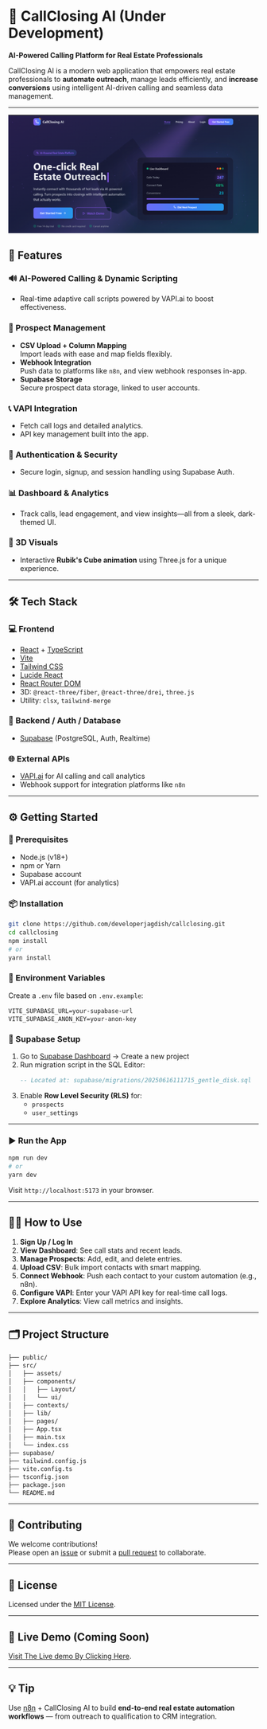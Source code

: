 
# 🏡 CallClosing AI (Under Development)

**AI-Powered Calling Platform for Real Estate Professionals**

CallClosing AI is a modern web application that empowers real estate professionals to **automate outreach**, manage leads efficiently, and **increase conversions** using intelligent AI-driven calling and seamless data management.

---
![Screenshot](screenshot.png)
## 🚀 Features

### 🔊 AI-Powered Calling & Dynamic Scripting
- Real-time adaptive call scripts powered by VAPI.ai to boost effectiveness.

### 📁 Prospect Management
- **CSV Upload + Column Mapping**  
  Import leads with ease and map fields flexibly.
- **Webhook Integration**  
  Push data to platforms like `n8n`, and view webhook responses in-app.
- **Supabase Storage**  
  Secure prospect data storage, linked to user accounts.

### 📞 VAPI Integration
- Fetch call logs and detailed analytics.
- API key management built into the app.

### 🔐 Authentication & Security
- Secure login, signup, and session handling using Supabase Auth.

### 📊 Dashboard & Analytics
- Track calls, lead engagement, and view insights—all from a sleek, dark-themed UI.

### 🧠 3D Visuals
- Interactive **Rubik's Cube animation** using Three.js for a unique experience.

---

## 🛠️ Tech Stack

### 💻 Frontend
- [React](https://reactjs.org/) + [TypeScript](https://www.typescriptlang.org/)
- [Vite](https://vitejs.dev/)
- [Tailwind CSS](https://tailwindcss.com/)
- [Lucide React](https://lucide.dev/)
- [React Router DOM](https://reactrouter.com/)
- 3D: `@react-three/fiber`, `@react-three/drei`, `three.js`
- Utility: `clsx`, `tailwind-merge`

### 🧪 Backend / Auth / Database
- [Supabase](https://supabase.io/) (PostgreSQL, Auth, Realtime)

### 🌐 External APIs
- [VAPI.ai](https://vapi.ai/) for AI calling and call analytics
- Webhook support for integration platforms like `n8n`

---

## ⚙️ Getting Started

### 🔑 Prerequisites
- Node.js (v18+)
- npm or Yarn
- Supabase account
- VAPI.ai account (for analytics)

### 📦 Installation

```bash
git clone https://github.com/developerjagdish/callclosing.git
cd callclosing
npm install
# or
yarn install
```

### 📁 Environment Variables

Create a `.env` file based on `.env.example`:

```env
VITE_SUPABASE_URL=your-supabase-url
VITE_SUPABASE_ANON_KEY=your-anon-key
```

### 🧱 Supabase Setup

1. Go to [Supabase Dashboard](https://app.supabase.com/) → Create a new project
2. Run migration script in the SQL Editor:
   ```sql
   -- Located at: supabase/migrations/20250616111715_gentle_disk.sql
   ```
3. Enable **Row Level Security (RLS)** for:
   - `prospects`
   - `user_settings`

---

### ▶️ Run the App

```bash
npm run dev
# or
yarn dev
```

Visit `http://localhost:5173` in your browser.

---

## 🧑‍💼 How to Use

1. **Sign Up / Log In**
2. **View Dashboard**: See call stats and recent leads.
3. **Manage Prospects**: Add, edit, and delete entries.
4. **Upload CSV**: Bulk import contacts with smart mapping.
5. **Connect Webhook**: Push each contact to your custom automation (e.g., n8n).
6. **Configure VAPI**: Enter your VAPI API key for real-time call logs.
7. **Explore Analytics**: View call metrics and insights.

---

## 🗂️ Project Structure

```
├── public/
├── src/
│   ├── assets/
│   ├── components/
│   │   ├── Layout/
│   │   └── ui/
│   ├── contexts/
│   ├── lib/
│   ├── pages/
│   ├── App.tsx
│   ├── main.tsx
│   └── index.css
├── supabase/
├── tailwind.config.js
├── vite.config.ts
├── tsconfig.json
├── package.json
└── README.md
```

---

## 🤝 Contributing

We welcome contributions!  
Please open an [issue](https://github.com/developerjagdish/callclosing/issues) or submit a [pull request](https://github.com/developerjagdish/callclosing/pulls) to collaborate.

---

## 📄 License

Licensed under the [MIT License](LICENSE).

---

## 📍 Live Demo (Coming Soon)

[Visit The Live demo By Clicking Here](https://callclosing.me/).

---

## 💡 Tip

Use [n8n](https://n8n.io/) + CallClosing AI to build **end-to-end real estate automation workflows** — from outreach to qualification to CRM integration.
